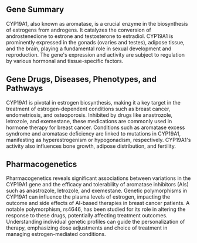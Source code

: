 ## Gene Summary
CYP19A1, also known as aromatase, is a crucial enzyme in the biosynthesis of estrogens from androgens. It catalyzes the conversion of androstenedione to estrone and testosterone to estradiol. CYP19A1 is prominently expressed in the gonads (ovaries and testes), adipose tissue, and the brain, playing a fundamental role in sexual development and reproduction. The gene's expression and activity are subject to regulation by various hormonal and tissue-specific factors.

## Gene Drugs, Diseases, Phenotypes, and Pathways
CYP19A1 is pivotal in estrogen biosynthesis, making it a key target in the treatment of estrogen-dependent conditions such as breast cancer, endometriosis, and osteoporosis. Inhibited by drugs like anastrozole, letrozole, and exemestane, these medications are commonly used in hormone therapy for breast cancer. Conditions such as aromatase excess syndrome and aromatase deficiency are linked to mutations in CYP19A1, manifesting as hyperestrogenism or hypogonadism, respectively. CYP19A1's activity also influences bone growth, adipose distribution, and fertility.

## Pharmacogenetics
Pharmacogenetics reveals significant associations between variations in the CYP19A1 gene and the efficacy and tolerability of aromatase inhibitors (AIs) such as anastrozole, letrozole, and exemestane. Genetic polymorphisms in CYP19A1 can influence the plasma levels of estrogen, impacting the outcome and side effects of AI-based therapies in breast cancer patients. A notable polymorphism, rs4646, has been studied for its role in altering the response to these drugs, potentially affecting treatment outcomes. Understanding individual genetic profiles can guide the personalization of therapy, emphasizing dose adjustments and choice of treatment in managing estrogen-mediated conditions.